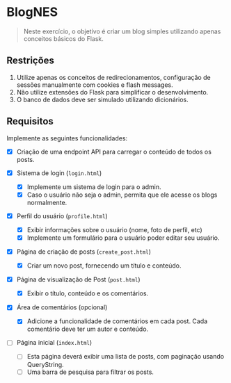 # **BlogNES**

> Neste exercício, o objetivo é criar um blog simples utilizando apenas conceitos básicos do Flask.

## **Restrições**

1. Utilize apenas os conceitos de redirecionamentos, configuração de sessões manualmente com cookies e flash messages.
2. Não utilize extensões do Flask para simplificar o desenvolvimento.
3. O banco de dados deve ser simulado utilizando dicionários.

## **Requisitos**

Implemente as seguintes funcionalidades:

- [x] Criação de uma endpoint API para carregar o conteúdo de todos os posts.

- [x] Sistema de login (`login.html`)

  - [x] Implemente um sistema de login para o admin.
  - [x] Caso o usuário não seja o admin, permita que ele acesse os blogs normalmente.

- [x] Perfil do usuário (`profile.html`)

  - [x] Exibir informações sobre o usuário (nome, foto de perfil, etc)
  - [x] Implemente um formulário para o usuário poder editar seu usuário.

- [x] Página de criação de posts (`create_post.html`)

  - [x] Criar um novo post, fornecendo um título e conteúdo.

- [x] Página de visualização de Post (`post.html`)

  - [x] Exibir o título, conteúdo e os comentários.

- [x] Área de comentários (opcional)

  - [x] Adicione a funcionalidade de comentários em cada post. Cada comentário deve ter um autor e conteúdo.

- [ ] Página inicial (`index.html`)

  - [ ] Esta página deverá exibir uma lista de posts, com paginação usando QueryString.
  - [ ] Uma barra de pesquisa para filtrar os posts.
